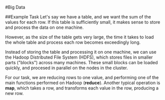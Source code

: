 #Big Data

##Example Task
Let's say we have a table, and we want the sum of the values for each row.
If this table is sufficiently small, it makes sense to store and process the data on one machine.

However, as the size of the table gets very large, the time it takes to load the whole table and process each row becomes exceedingly long.

Instead of storing the table and processing it on one machine, we can use the Hadoop Distributed File System (HDFS), which stores files in smaller parts ("blocks") across many machines.
These small blocks can be loaded quickly, and procesed in parallel on the nodes in the cluster.

For our task, we are reducing rows to one value, and performing one of the main functions performed on Hadoop (__reduce__). Another typical operation is __map__, which takes a row, and transforms each value in the row, producing a new row.
